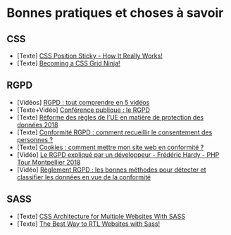 Bonnes pratiques et choses à savoir
===================================

CSS
---------------------------------
* [Texte] [CSS Position Sticky - How It Really Works!](https://medium.com/@elad/css-position-sticky-how-it-really-works-54cd01dc2d46)
* [Texte] [Becoming a CSS Grid Ninja!](https://medium.com/@elad/becoming-a-css-grid-ninja-f4c6db018cc1)

RGPD
---------------------------------
* [Vidéos] [RGPD : tout comprendre en 5 vidéos](https://www.youtube.com/playlist?list=PLNSwc2fYyP6FQU02MWfeaTXmBG0OkRVIq)
* [Texte+Vidéo] [Conférence publique : le RGPD](https://wpchef.fr/conference-rgpd/)
* [Texte] [Réforme des règles de l’UE en matière de protection des données 2018](https://ec.europa.eu/commission/priorities/justice-and-fundamental-rights/data-protection/2018-reform-eu-data-protection-rules_fr)
* [Texte] [Conformité RGPD : comment recueillir le consentement des personnes ?](https://www.cnil.fr/fr/conformite-rgpd-comment-recueillir-le-consentement-des-personnes)
* [Texte] [Cookies : comment mettre mon site web en conformité ?](https://www.cnil.fr/fr/cookies-comment-mettre-mon-site-web-en-conformite)
* [Vidéo] [Le RGPD expliqué par un développeur - Frédéric Hardy - PHP Tour Montpellier 2018](https://youtu.be/9Oe3xwK7wc0)
* [Vidéo] [Règlement RGPD : les bonnes méthodes pour détecter et classifier les données en vue de la conformité](https://youtu.be/u5iLKpH4Zmg)


SASS
---------------------------------
* [Texte] [CSS Architecture for Multiple Websites With SASS](https://medium.com/@elad/css-architecture-for-multiple-websites-with-sass-7e923fc53f7a)
* [Texte] [The Best Way to RTL Websites with Sass!](https://medium.com/@elad/the-best-way-to-rtl-your-website-with-sass-105e34a4298a)

